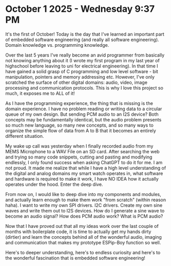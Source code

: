 # October  1 2025 - Wednesday  9:37 PM
It's the first of October! Today is the day that I've learned an important part
of embedded software engineering (and really all software engineering). Domain
knowledge vs. programming knowledge.

Over the last 5 years I've really become an avid programmer from basically
not knowing anything about it (I wrote my first program in my last year of
highschool before leaving to uni for electrical engineering). In that time
I have gained a solid grasp of C programming and low level software - bit
manipulation, pointers and memory addressing etc. However, I've only scratched
the surface of other digital domains: audio, video, image processing and
communication protocols. This is why I love this project so much, it exposes me
to ALL of it!

As I have the programming experience, the thing that is missing is the domain
experience. I have no problem reading or writing data to a circular queue of my own design. But sending PCM audio to an I2S device? Both concepts may be fundamentally identical, but the audio problem presents so much new language, so many new concepts, and so many ways to organize the simple flow of data from A to B that it becomes an entirely different situation.

My wake up call was yesterday when I finally recorded audio from my MEMS
Microphone to a WAV File on an SD card. After searching the web and trying so
many code snippets, cutting and pasting and modifying endlessly, I only found
success when asking ChatGPT to do it for me. I am not proud. It made me realize
that while I have a high level understanding of the digital and analog domains
my smart watch operates in, what software and hardware is required to make it
work, I have NO IDEA how it actually operates under the hood. Enter the deep
dive. 

From now on, I would like to deep dive into my components and modules, and
actually learn enough to make them work "from scratch" (within reason haha).
I want to write my own SPI drivers. I2C drivers. Create my own sine waves and
write them out to I2S devices. How do I generate a sine wave to become an audio
signal? How does PCM audio work? What is PCM audio?

Now that I have proved out that all my ideas work over the last couple of
months with boilerplate code, it is time to actually get my hands dirty
(dirtier) and learn the concepts behind all of the wonderful audio, imaging and
communication that makes my prototype ESPip-Boy function so well.

Here's to deeper understanding, here's to endless curiosity and here's to the
wonderful fascination that is embedded software engineering!
